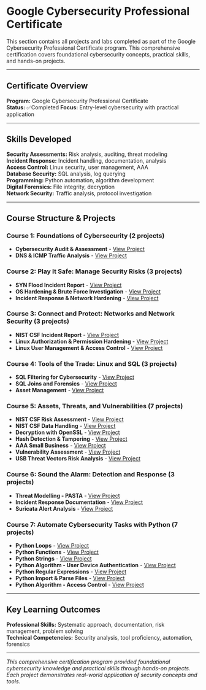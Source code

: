 # Google Cybersecurity Professional Certificate

This section contains all projects and labs completed as part of the Google Cybersecurity Professional Certificate program. This comprehensive certification covers foundational cybersecurity concepts, practical skills, and hands-on projects.

---

## Certificate Overview

**Program:** Google Cybersecurity Professional Certificate  
**Status:** ✅Completed
**Focus:** Entry-level cybersecurity with practical application

---

## Skills Developed

**Security Assessments:** Risk analysis, auditing, threat modeling  
**Incident Response:** Incident handling, documentation, analysis  
**Access Control:** Linux security, user management, AAA  
**Database Security:** SQL analysis, log querying  
**Programming:** Python automation, algorithm development  
**Digital Forensics:** File integrity, decryption  
**Network Security:** Traffic analysis, protocol investigation

---

## Course Structure & Projects

### **Course 1: Foundations of Cybersecurity** (2 projects)
- **Cybersecurity Audit & Assessment** - [View Project](01-cybersecurity-audit.md)
- **DNS & ICMP Traffic Analysis** - [View Project](02-dns-icmp-traffic-analysis.md)

### **Course 2: Play It Safe: Manage Security Risks** (3 projects)
- **SYN Flood Incident Report** - [View Project](03-syn-flood-incident-report.md)
- **OS Hardening & Brute Force Investigation** - [View Project](04-os-hardening-brute-force.md)
- **Incident Response & Network Hardening** - [View Project](05-incident-response-network-hardening.md)

### **Course 3: Connect and Protect: Networks and Network Security** (3 projects)
- **NIST CSF Incident Report** - [View Project](06-nist-csf-incident-report.md)
- **Linux Authorization & Permission Hardening** - [View Project](07-linux-authorization-permission-hardening.md)
- **Linux User Management & Access Control** - [View Project](08-linux-user-management-access-control.md)

### **Course 4: Tools of the Trade: Linux and SQL** (3 projects)
- **SQL Filtering for Cybersecurity** - [View Project](09-sql-filtering.md)
- **SQL Joins and Forensics** - [View Project](10-sql-joins.md)
- **Asset Management** - [View Project](11-asset-management.md)

### **Course 5: Assets, Threats, and Vulnerabilities** (7 projects)
- **NIST CSF Risk Assessment** - [View Project](12-nist-csf-risk-assessment.md)
- **NIST CSF Data Handling** - [View Project](13-nist-csf-data-handling.md)
- **Decryption with OpenSSL** - [View Project](14-decryption-cipher.md)
- **Hash Detection & Tampering** - [View Project](15-hash-detect-tampering.md)
- **AAA Small Business** - [View Project](16-AAA-small-business.md)
- **Vulnerability Assessment** - [View Project](17-vulnerability-assessment.md)
- **USB Threat Vectors Risk Analysis** - [View Project](18-usb-threat-vectors-risk-analysis.md)

### **Course 6: Sound the Alarm: Detection and Response** (3 projects)
- **Threat Modelling - PASTA** - [View Project](19-threat-modelling-PASTA.md)
- **Incident Response Documentation** - [View Project](20-incident-response-documentation.md)
- **Suricata Alert Analysis** - [View Project](21-suricata-alert-analysis.md)

### **Course 7: Automate Cybersecurity Tasks with Python** (7 projects)
- **Python Loops** - [View Project](22-python-loops.md)
- **Python Functions** - [View Project](23-python-function.md)
- **Python Strings** - [View Project](24-python-strings.md)
- **Python Algorithm - User Device Authentication** - [View Project](25-python-algorithm-user-device-auth.md)
- **Python Regular Expressions** - [View Project](26-python-regular-expressions.md)
- **Python Import & Parse Files** - [View Project](27-python-import-parse-files.md)
- **Python Algorithm - Access Control** - [View Project](28-python-algorithm-access-control.md)

---

## Key Learning Outcomes

**Professional Skills:** Systematic approach, documentation, risk management, problem solving  
**Technical Competencies:** Security analysis, tool proficiency, automation, forensics

---

*This comprehensive certification program provided foundational cybersecurity knowledge and practical skills through hands-on projects. Each project demonstrates real-world application of security concepts and tools.*
